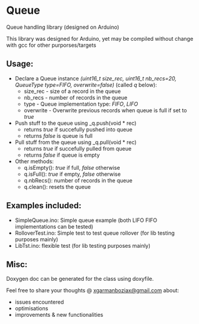 # Queue
Queue handling library (designed on Arduino)

This library was designed for Arduino, yet may be compiled without change with gcc for other purporses/targets

## Usage: 
- Declare a Queue instance _(uint16_t size_rec, uint16_t nb_recs=20, QueueType type=FIFO, overwrite=false)_ (called _q_ below):
  - size_rec - size of a record in the queue
  - nb_recs - number of records in the queue
  - type - Queue implementation type: _FIFO_, _LIFO_
  - overwrite - Overwrite previous records when queue is full if set to _true_
- Push stuff to the queue using _q.push(void * rec)
  - returns _true_ if succefully pushed into queue
  - returns _false_ is queue is full
- Pull stuff from the queue using _q.pull(void * rec)
  - returns _true_ if succefully pulled from queue
  - returns _false_ if queue is empty
- Other methods:
  - q.isEmpty(): _true_ if full, _false_ otherwise
  - q.isFull(): _true_ if empty, _false_ otherwise
  - q.nbRecs(): number of records in the queue
  - q.clean(): resets the queue

## Examples included:
- SimpleQueue.ino: Simple queue example (both LIFO FIFO implementations can be tested)
- RolloverTest.ino: Simple test to test queue rollover (for lib testing purposes mainly)
- LibTst.ino: flexible test (for lib testing purposes mainly)

## Misc:
Doxygen doc can be generated for the class using doxyfile.

Feel free to share your thoughts @ xgarmanboziax@gmail.com about:
  - issues encountered
  - optimisations
  - improvements & new functionalities
